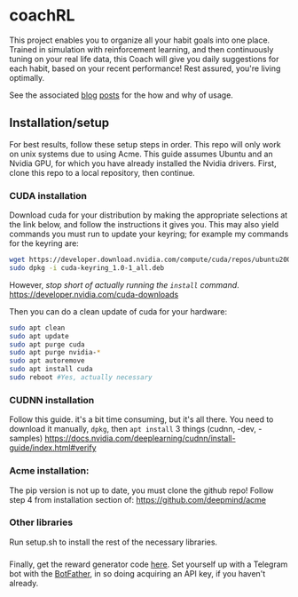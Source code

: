 # coachRL
This project enables you to organize all your habit goals into one place.
Trained in simulation with reinforcement learning, and then continuously tuning on your real life data, this Coach will give you daily suggestions for each habit, based on your recent performance! Rest assured, you're living optimally.

See the associated [blog](https://kjabon.github.io/blog/2023/CoachRLHighLevel/) [posts](https://kjabon.github.io/blog/tag/habits/) for the how and why of usage.

## Installation/setup

For best results, follow these setup steps in order. This repo will only work on unix systems due to using Acme. This guide assumes Ubuntu and an Nvidia GPU, for which you have already installed the Nvidia drivers. 
First, clone this repo to a local repository, then continue.

### CUDA installation
Download cuda for your distribution by making the appropriate selections at the link below, and follow the instructions it gives you.
This may also yield commands you must run to update your keyring; for example my commands for the keyring are:
```sh
wget https://developer.download.nvidia.com/compute/cuda/repos/ubuntu2004/x86_64/cuda-keyring_1.0-1_all.deb
sudo dpkg -i cuda-keyring_1.0-1_all.deb
```

However, *stop short of actually running the ```install``` command*.
https://developer.nvidia.com/cuda-downloads


Then you can do a clean update of cuda for your hardware:
```sh
sudo apt clean
sudo apt update
sudo apt purge cuda
sudo apt purge nvidia-*
sudo apt autoremove
sudo apt install cuda
sudo reboot #Yes, actually necessary
```

### CUDNN installation
Follow this guide. it's a bit time consuming, but it's all there.
You need to download it manually, ```dpkg```, then ```apt install``` 3 things (cudnn, -dev, -samples)
https://docs.nvidia.com/deeplearning/cudnn/install-guide/index.html#verify




### Acme installation:
The pip version is not up to date, you must clone the github repo!
Follow step 4 from installation section of: https://github.com/deepmind/acme

### Other libraries
Run setup.sh to install the rest of the necessary libraries.

###
Finally, get the reward generator code [here](https://github.com/kjabon/rewardGenerator). Set yourself up with a Telegram bot with the [BotFather](https://t.me/botfather), in so doing acquiring an API key, if you haven't already.

